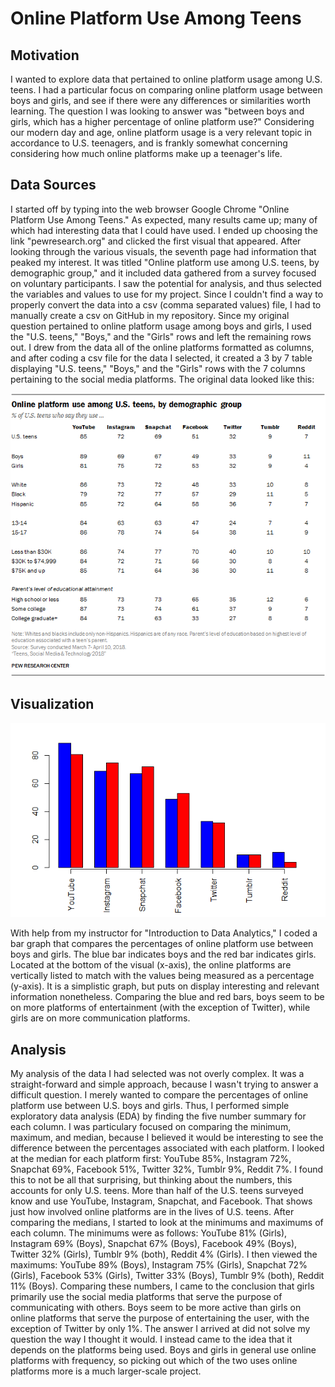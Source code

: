 # Online Platform Use Among Teens

## Motivation
I wanted to explore data that pertained to online platform usage among U.S. teens. I had a particular focus on comparing online platform usage between boys and girls, and see if there were any differences or similarities worth learning. The question I was looking to answer was "between boys and girls, which has a higher percentage of online platform use?" Considering our modern day and age, online platform usage is a very relevant topic in accordance to U.S. teenagers, and is frankly somewhat concerning considering how much online platforms make up a teenager's life.

## Data Sources
I started off by typing into the web browser Google Chrome "Online Platform Use Among Teens." As expected, many results came up; many of which had interesting data that I could have used. I ended up choosing the link "pewresearch.org" and clicked the first visual that appeared. After looking through the various visuals, the seventh page had information that peaked my interest. It was titled "Online platform use among U.S. teens, by demographic group," and it included data gathered from a survey focused on voluntary participants. I saw the potential for analysis, and thus selected the variables and values to use for my project. Since I couldn't find a way to properly convert the data into a csv (comma separated values) file, I had to manually create a csv on GitHub in my repository. Since my original question pertained to online platform usage among boys and girls, I used the "U.S. teens," "Boys," and the "Girls" rows and left the remaining rows out. I drew from the data all of the online platforms formatted as columns, and after coding a csv file for the data I selected, it created a 3 by 7 table displaying "U.S. teens," "Boys," and the "Girls" rows with the 7 columns pertaining to the social media platforms. The original data looked like this:

![Online platform use among U.S. teens, by demographic group](https://raw.githubusercontent.com/SBeattieWSU/115_git_repo/main/PI_2018.05.31_TeensTech_0-09.png)

## Visualization
![Online platform use among U.S. boys and girls](https://raw.githubusercontent.com/SBeattieWSU/115_git_repo/main/000031.png)

With help from my instructor for "Introduction to Data Analytics," I coded a bar graph that compares the percentages of online platform use between boys and girls. The blue bar indicates boys and the red bar indicates girls. Located at the bottom of the visual (x-axis), the online platforms are vertically listed to match with the values being measured as a percentage (y-axis). It is a simplistic graph, but puts on display interesting and relevant information nonetheless. Comparing the blue and red bars, boys seem to be on more platforms of entertainment (with the exception of Twitter), while girls are on more communication platforms.

## Analysis
My analysis of the data I had selected was not overly complex. It was a straight-forward and simple approach, because I wasn't trying to answer a difficult question. I merely wanted to compare the percentages of online platform use between U.S. boys and girls. Thus, I performed simple exploratory data analysis (EDA) by finding the five number summary for each column. I was particulary focused on comparing the minimum, maximum, and median, because I believed it would be interesting to see the difference between the percentages associated with each platform. I looked at the median for each platform first: YouTube 85%, Instagram 72%, Snapchat 69%, Facebook 51%, Twitter 32%, Tumblr 9%, Reddit 7%. I found this to not be all that surprising, but thinking about the numbers, this accounts for only U.S. teens. More than half of the U.S. teens surveyed know and use YouTube, Instagram, Snapchat, and Facebook. That shows just how involved online platforms are in the lives of U.S. teens. After comparing the medians, I started to look at the minimums and maximums of each column. The minimums were as follows: YouTube 81% (Girls), Instagram 69% (Boys), Snapchat 67% (Boys), Facebook 49% (Boys), Twitter 32% (Girls), Tumblr 9% (both), Reddit 4% (Girls). I then viewed the maximums: YouTube 89% (Boys), Instagram 75% (Girls), Snapchat 72% (Girls), Facebook 53% (Girls), Twitter 33% (Boys), Tumblr 9% (both), Reddit 11% (Boys). Comparing these numbers, I came to the conclusion that girls primarily use the social media platforms that serve the purpose of communicating with others. Boys seem to be more active than girls on online platforms that serve the purpose of entertaining the user, with the exception of Twitter by only 1%. The answer I arrived at did not solve my question the way I thought it would. I instead came to the idea that it depends on the platforms being used. Boys and girls in general use online platforms with frequency, so picking out which of the two uses online platforms more is a much larger-scale project.
